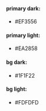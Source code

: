#### primary dark:

- #EF3556

#### primary light:

- #EA2858

#### bg dark:

- #1F1F22

#### bg light:

- #FDFDFD
